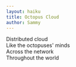 ```yaml
---
layout: haiku
title: Octopus Cloud
author: Sammy
---
```


Distributed cloud <br>
Like the octopuses' minds <br>
Across the network <br>
Throughout the world
